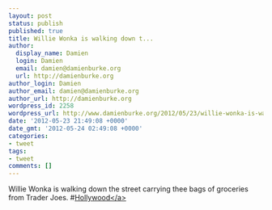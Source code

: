 ```yaml
---
layout: post
status: publish
published: true
title: Willie Wonka is walking down t...
author:
  display_name: Damien
  login: Damien
  email: damien@damienburke.org
  url: http://damienburke.org
author_login: Damien
author_email: damien@damienburke.org
author_url: http://damienburke.org
wordpress_id: 2258
wordpress_url: http://www.damienburke.org/2012/05/23/willie-wonka-is-walking-down-t/
date: '2012-05-23 21:49:08 +0000'
date_gmt: '2012-05-24 02:49:08 +0000'
categories:
- tweet
tags:
- tweet
comments: []
---
```

<p>Willie Wonka is walking down the street carrying thee bags of groceries from Trader Joes. #<a href="http:&#47;&#47;search.twitter.com&#47;search?q=%23Hollywood" class="aktt_hashtag">Hollywood<&#47;a></p>
